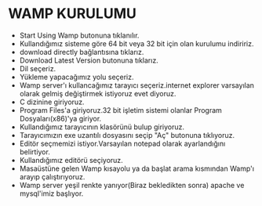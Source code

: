# WAMP KURULUMU

- Start Using Wamp butonuna tıklanılır.
- Kullandığımız sisteme göre 64 bit veya 32 bit için olan kurulumu indiririz.
- download directly bağlantısına tıklarız.
- Download Latest Version butonuna tıklarız.
- Dil seçeriz.
- Yükleme yapacağımız yolu seçeriz.
- Wamp server'ı kullancağımız tarayıcı seçeriz.internet explorer varsayılan olarak gelmiş değiştirmek istiyoruz evet diyoruz.
- C dizinine giriyoruz.
- Program Files'a giriyoruz.32 bit işletim sistemi olanlar Program Dosyaları(x86)'ya giriyor.
- Kullandığımız tarayıcının klasörünü bulup giriyoruz.
- Tarayıcımızın exe uzantılı dosyasını seçip "Aç" butonuna tıklıyoruz.
- Editör seçmemizi istiyor.Varsayılan notepad olarak ayarlandığını belirtiyor.
- Kullandığımız editörü seçiyoruz.
- Masaüstüne gelen Wamp kısayolu ya da başlat arama kısmından Wamp'ı arayıp çalıştırıyoruz.
- Wamp server yeşil renkte yanıyor(Biraz bekledikten sonra) apache ve mysql'imiz başlıyor.
